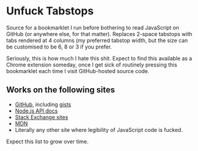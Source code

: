 Unfuck Tabstops
===============

Source for a bookmarklet I run before bothering to read JavaScript on GitHub (or
anywhere else, for that matter). Replaces 2-space tabstops with tabs rendered at
4 columns (my preferred tabstop width, but the size can be customised to be 6, 8
or 3 if you prefer.

Seriously, this is how much I hate this shit. Expect to find this available as a
Chrome extension someday, once I get sick of routinely pressing this bookmarklet
each time I visit GitHub-hosted source code.


Works on the following sites
----------------------------
* [GitHub](https://github.com), including [gists](https://gist.github.com)
* [Node.js API docs](https://nodejs.org/api/all.html)
* [Stack Exchange sites](https://stackexchange.com/)
* [MDN](https://developer.mozilla.org/en-US/docs/Web)
* Literally any other site where legibility of JavaScript code is fucked.

Expect this list to grow over time.
